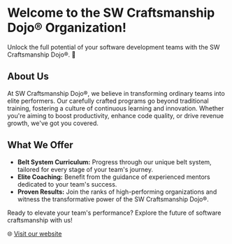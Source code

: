 # Welcome to the SW Craftsmanship Dojo® Organization!

Unlock the full potential of your software development teams with the SW Craftsmanship Dojo®. 🚀

## About Us

At SW Craftsmanship Dojo®, we believe in transforming ordinary teams into elite performers. Our carefully crafted programs go beyond traditional training, fostering a culture of continuous learning and innovation. Whether you're aiming to boost productivity, enhance code quality, or drive revenue growth, we've got you covered.

## What We Offer

- **Belt System Curriculum:** Progress through our unique belt system, tailored for every stage of your team's journey.
- **Elite Coaching:** Benefit from the guidance of experienced mentors dedicated to your team's success.
- **Proven Results:** Join the ranks of high-performing organizations and witness the transformative power of the SW Craftsmanship Dojo®.

Ready to elevate your team's performance? Explore the future of software craftsmanship with us!

🌐 [Visit our website](https://www.swcraftsmanshipdojo.com)
